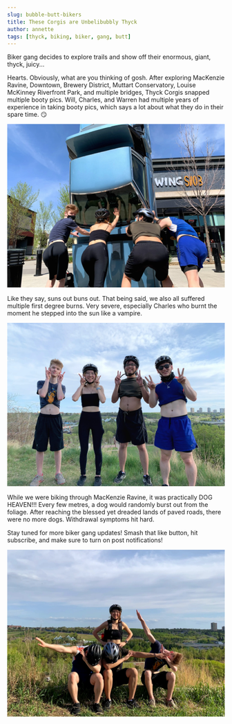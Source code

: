 ```yaml
---
slug: bubble-butt-bikers
title: These Corgis are Unbelibubbly Thyck
author: annette
tags: [thyck, biking, biker, gang, butt]
---
```


Biker gang decides to explore trails and show off their enormous, giant, thyck, juicy...

<!--truncate-->

Hearts. Obviously, what are you thinking of gosh. After exploring MacKenzie Ravine, Downtown, Brewery District, Muttart Conservatory, Louise McKinney Riverfront Park, and multiple bridges, Thyck Corgis snapped multiple booty pics. Will, Charles, and Warren had multiple years of experience in taking booty pics, which says a lot about what they do in their spare time. :smirk:

![Biker-Gang](/img/blog/bums_out.webp)

Like they say, suns out buns out. That being said, we also all suffered multiple first degree burns. Very severe, especially Charles who burnt the moment he stepped into the sun like a vampire.

![Biker-Gang](/img/blog/hehe.webp)

While we were biking through MacKenzie Ravine, it was practically DOG HEAVEN!!! Every few metres, a dog would randomly burst out from the foliage. After reaching the blessed yet dreaded lands of paved roads, there were no more dogs. Withdrawal symptoms hit hard.

Stay tuned for more biker gang updates! Smash that like button, hit subscribe, and make sure to turn on post notifications!

![Biker-Gang](/img/blog/dab.webp)
